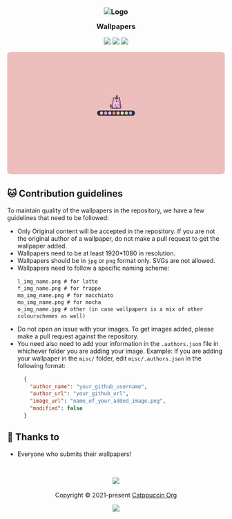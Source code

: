 <h3 align="center">
	<img src="https://raw.githubusercontent.com/catppuccin/catppuccin/main/assets/logos/exports/1544x1544_circle.png" width="100" alt="Logo"/><br/>
	<img src="https://raw.githubusercontent.com/catppuccin/catppuccin/main/assets/misc/transparent.png" height="30" width="0px"/>
	Wallpapers
	<img src="https://raw.githubusercontent.com/catppuccin/catppuccin/main/assets/misc/transparent.png" height="30" width="0px"/>
</h3>

<p align="center">
    <a href="https://github.com/catppuccin/wallpapers/stargazers"><img src="https://img.shields.io/github/stars/catppuccin/wallpapers?colorA=363a4f&colorB=b7bdf8&style=for-the-badge"></a>
    <a href="https://github.com/catppuccin/wallpapers/issues"><img src="https://img.shields.io/github/issues/catppuccin/wallpapers?colorA=363a4f&colorB=f5a97f&style=for-the-badge"></a>
    <a href="https://github.com/catppuccin/wallpapers/contributors"><img src="https://img.shields.io/github/contributors/catppuccin/wallpapers?colorA=363a4f&colorB=a6da95&style=for-the-badge"></a>
</p>

<p align="center">
  <img src="./minimalistic/flamingo_unicat.png" style="border-radius:2%"/>
</p>

## 🐱 Contribution guidelines 
To maintain quality of the wallpapers in the repository, we have a few guidelines that need to be followed:
- Only Original content will be accepted in the repository. If you are not the original author of a wallpaper, do not make a pull request to get the wallpaper added. 
- Wallpapers need to be at least 1920\*1080 in resolution. 
- Wallpapers should be in `jpg` or `png` format only. SVGs are not allowed. 
- Wallpapers need to follow a specific naming scheme: 
  ```
  l_img_name.png # for latte 
  f_img_name.png # for frappe 
  ma_img_name.png # for macchiato 
  mo_img_name.png # for mocha 
  o_img_name.jpg # other (in case wallpapers is a mix of other colourschemes as well) 
  ```
- Do not open an issue with your images. To get images added, please make a pull request against the repository. 
- You need also need to add your information in the `.authors.json` file in whichever folder you are adding your image. Example: 
  If you are adding your wallpaper in the `misc/` folder, edit `misc/.authors.json` in the following format: 
  ```JSON
    {
      "author_name": "your_github_username",
      "author_url": "your_github_url",
      "image_url": "name_of_your_added_image.png",
      "modified": false
    }
  ```
## 💝 Thanks to

- Everyone who submits their wallpapers!

&nbsp;

<p align="center"><img src="https://raw.githubusercontent.com/catppuccin/catppuccin/main/assets/footers/gray0_ctp_on_line.svg?sanitize=true" /></p>
<p align="center">Copyright &copy; 2021-present <a href="https://github.com/catppuccin" target="_blank">Catppuccin Org</a>
<p align="center"><a href="https://github.com/catppuccin/catppuccin/blob/main/LICENSE"><img src="https://img.shields.io/static/v1.svg?style=for-the-badge&label=License&message=MIT&logoColor=d9e0ee&colorA=363a4f&colorB=b7bdf8"/></a></p>
